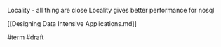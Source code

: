 Locality - all thing are close
Locality gives better performance for nosql

[[Designing Data Intensive Applications.md]]

#term
#draft